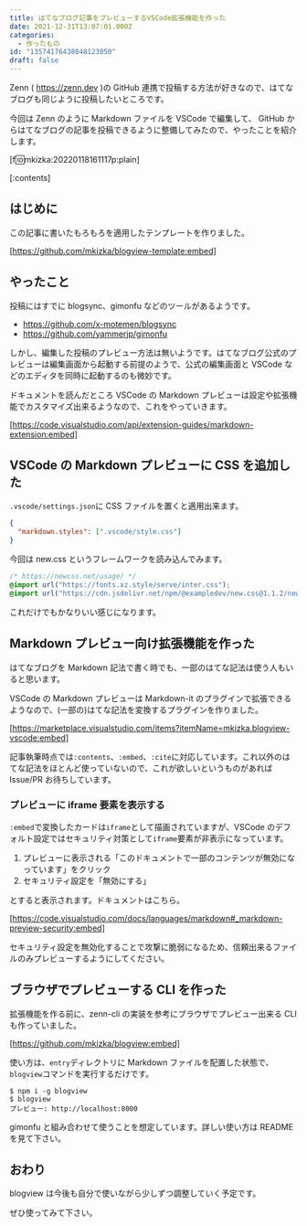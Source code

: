 ```yaml
---
title: はてなブログ記事をプレビューするVSCode拡張機能を作った
date: 2021-12-31T13:07:01.000Z
categories:
  - 作ったもの
id: "13574176438048123050"
draft: false
---
```


Zenn ( https://zenn.dev )の GitHub 連携で投稿する方法が好きなので、はてなブログも同じように投稿したいところです。

今回は Zenn のように Markdown ファイルを VSCode で編集して、 GitHub からはてなブログの記事を投稿できるように整備してみたので、やったことを紹介します。

[f:id:mkizka:20220118161117p:plain]

<!-- more -->

[:contents]

## はじめに

この記事に書いたもろもろを適用したテンプレートを作りました。

[https://github.com/mkizka/blogview-template:embed]

## やったこと

投稿にはすでに blogsync、gimonfu などのツールがあるようです。

- https://github.com/x-motemen/blogsync
- https://github.com/yammerjp/gimonfu

しかし、編集した投稿のプレビュー方法は無いようです。はてなブログ公式のプレビューは編集画面から起動する前提のようで、公式の編集画面と VSCode などのエディタを同時に起動するのも微妙です。

ドキュメントを読んだところ VSCode の Markdown プレビューは設定や拡張機能でカスタマイズ出来るようなので、これをやっていきます。

[https://code.visualstudio.com/api/extension-guides/markdown-extension:embed]

## VSCode の Markdown プレビューに CSS を追加した

`.vscode/settings.json`に CSS ファイルを置くと適用出来ます。

```json
{
  "markdown.styles": [".vscode/style.css"]
}
```

今回は new.css というフレームワークを読み込んでみます。

```css
/* https://newcss.net/usage/ */
@import url("https://fonts.xz.style/serve/inter.css");
@import url("https://cdn.jsdelivr.net/npm/@exampledev/new.css@1.1.2/new.min.css");
```

これだけでもかなりいい感じになります。

## Markdown プレビュー向け拡張機能を作った

はてなブログを Markdown 記法で書く時でも、一部のはてな記法は使う人もいると思います。

VSCode の Markdown プレビューは Markdown-it のプラグインで拡張できるようなので、(一部の)はてな記法を変換するプラグインを作りました。

[https://marketplace.visualstudio.com/items?itemName=mkizka.blogview-vscode:embed]

記事執筆時点では`:contents`、`:embed`、`:cite`に対応しています。これ以外のはてな記法をほとんど使っていないので、これが欲しいというものがあれば Issue/PR お待ちしています。

### プレビューに iframe 要素を表示する

`:embed`で変換したカードは`iframe`として描画されていますが、VSCode のデフォルト設定ではセキュリティ対策として`iframe`要素が非表示になっています。

1. プレビューに表示される「このドキュメントで一部のコンテンツが無効になっています」をクリック
2. セキュリティ設定を「無効にする」

とすると表示されます。ドキュメントはこちら。

[https://code.visualstudio.com/docs/languages/markdown#_markdown-preview-security:embed]

セキュリティ設定を無効化することで攻撃に脆弱になるため、信頼出来るファイルのみプレビューするようにしてください。

## ブラウザでプレビューする CLI を作った

拡張機能を作る前に、zenn-cli の実装を参考にブラウザでプレビュー出来る CLI も作っていました。

[https://github.com/mkizka/blogview:embed]

使い方は、`entry`ディレクトリに Markdown ファイルを配置した状態で、`blogview`コマンドを実行するだけです。

```shell
$ npm i -g blogview
$ blogview
プレビュー: http://localhost:8000
```

gimonfu と組み合わせて使うことを想定しています。詳しい使い方は README を見て下さい。

## おわり

blogview は今後も自分で使いながら少しずつ調整していく予定です。

ぜひ使ってみて下さい。
